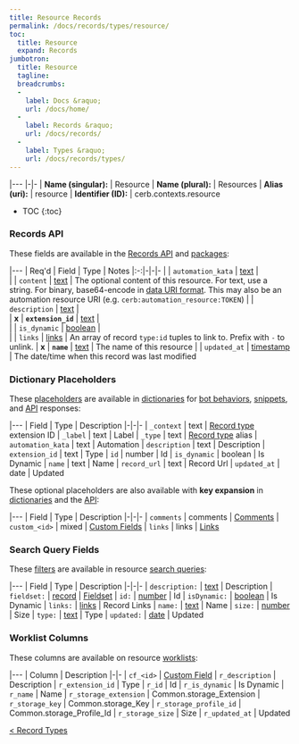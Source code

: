 ```yaml
---
title: Resource Records
permalink: /docs/records/types/resource/
toc:
  title: Resource
  expand: Records
jumbotron:
  title: Resource
  tagline: 
  breadcrumbs:
  -
    label: Docs &raquo;
    url: /docs/home/
  -
    label: Records &raquo;
    url: /docs/records/
  -
    label: Types &raquo;
    url: /docs/records/types/
---
```


|---
|-|-
| **Name (singular):** | Resource
| **Name (plural):** | Resources
| **Alias (uri):** | resource
| **Identifier (ID):** | cerb.contexts.resource

* TOC
{:toc}

### Records API

These fields are available in the [Records API](/docs/api/endpoints/records/) and [packages](/docs/packages/):

|---
| Req'd | Field | Type | Notes
|:-:|-|-|-
|   | `automation_kata` | [text](/docs/records/fields/types/text/) |  
|   | `content` | [text](/docs/records/fields/types/text/) | The optional content of this resource. For text, use a string. For binary, base64-encode in [data URI format](https://en.wikipedia.org/wiki/Data_URI_scheme). This may also be an automation resource URI (e.g. `cerb:automation_resource:TOKEN`) 
|   | `description` | [text](/docs/records/fields/types/text/) |  
| **x** | **`extension_id`** | [text](/docs/records/fields/types/text/) |  
|   | `is_dynamic` | [boolean](/docs/records/fields/types/boolean/) |  
|   | `links` | [links](/docs/records/fields/types/links/) | An array of record `type:id` tuples to link to. Prefix with `-` to unlink. 
| **x** | **`name`** | [text](/docs/records/fields/types/text/) | The name of this resource 
|   | `updated_at` | [timestamp](/docs/records/fields/types/timestamp/) | The date/time when this record was last modified 

### Dictionary Placeholders

These [placeholders](/docs/bots/scripting/placeholders/) are available in [dictionaries](/docs/bots/behaviors/dictionaries/) for [bot behaviors](/docs/bots/behaviors/), [snippets](/docs/snippets/), and [API](/docs/api/) responses:

|---
| Field | Type | Description
|-|-|-
| `_context` | text | [Record type](/docs/records/types/) extension ID
| `_label` | text | Label
| `_type` | text | [Record type](/docs/records/types/) alias
| `automation_kata` | text | Automation
| `description` | text | Description
| `extension_id` | text | Type
| `id` | number | Id
| `is_dynamic` | boolean | Is Dynamic
| `name` | text | Name
| `record_url` | text | Record Url
| `updated_at` | date | Updated

These optional placeholders are also available with **key expansion** in [dictionaries](/docs/bots/behaviors/dictionaries/key-expansion/) and the [API](/docs/api/responses/#expanding-keys-in-api-requests):

|---
| Field | Type | Description
|-|-|-
| `comments` | comments | [Comments](/docs/bots/behaviors/dictionaries/key-expansion/#comments)
| `custom_<id>` | mixed | [Custom Fields](/docs/bots/behaviors/dictionaries/key-expansion/#custom-fields)
| `links` | links | [Links](/docs/bots/behaviors/dictionaries/key-expansion/#links)
	
### Search Query Fields

These [filters](/docs/search/#filters) are available in resource [search queries](/docs/search/):

|---
| Field | Type | Description
|-|-|-
| `description:` | [text](/docs/search/#text) | Description
| `fieldset:` | [record](/docs/search/#deep-search) | [Fieldset](/docs/records/types/custom_fieldset/)
| `id:` | [number](/docs/search/#numbers) | Id
| `isDynamic:` | [boolean](/docs/search/#booleans) | Is Dynamic
| `links:` | [links](/docs/search/#links) | Record Links
| `name:` | [text](/docs/search/#text) | Name
| `size:` | [number](/docs/search/#numbers) | Size
| `type:` | [text](/docs/search/#text) | Type
| `updated:` | [date](/docs/search/#dates) | Updated
	
### Worklist Columns

These columns are available on resource [worklists](/docs/worklists/):

|---
| Column | Description
|-|-
| `cf_<id>` | [Custom Field](/docs/records/types/custom_field/)
| `r_description` | Description
| `r_extension_id` | Type
| `r_id` | Id
| `r_is_dynamic` | Is Dynamic
| `r_name` | Name
| `r_storage_extension` | Common.storage_Extension
| `r_storage_key` | Common.storage_Key
| `r_storage_profile_id` | Common.storage_Profile_Id
| `r_storage_size` | Size
| `r_updated_at` | Updated

<div class="section-nav">
	<div class="left">
		<a href="/docs/records/types/" class="prev">&lt; Record Types</a>
	</div>
	<div class="right align-right">
	</div>
</div>
<div class="clear"></div>